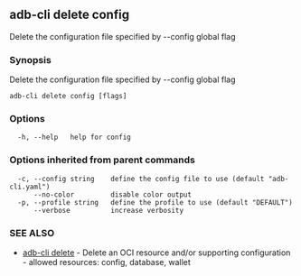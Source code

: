 ## adb-cli delete config

Delete the configuration file specified by --config global flag

### Synopsis

Delete the configuration file specified by --config global flag

```
adb-cli delete config [flags]
```

### Options

```
  -h, --help   help for config
```

### Options inherited from parent commands

```
  -c, --config string    define the config file to use (default "adb-cli.yaml")
      --no-color         disable color output
  -p, --profile string   define the profile to use (default "DEFAULT")
      --verbose          increase verbosity
```

### SEE ALSO

* [adb-cli delete](adb-cli_delete.md)	 - Delete an OCI resource and/or supporting configuration - allowed resources: config, database, wallet

